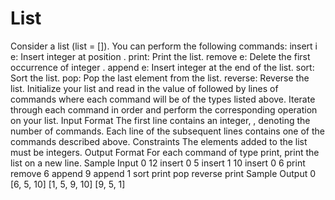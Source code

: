 # List
Consider a list (list = []). You can perform the following commands:  insert i e: Insert integer  at position . print: Print the list. remove e: Delete the first occurrence of integer . append e: Insert integer  at the end of the list. sort: Sort the list. pop: Pop the last element from the list. reverse: Reverse the list. Initialize your list and read in the value of  followed by  lines of commands where each command will be of the  types listed above. Iterate through each command in order and perform the corresponding operation on your list.  Input Format  The first line contains an integer, , denoting the number of commands. Each line  of the  subsequent lines contains one of the commands described above.  Constraints  The elements added to the list must be integers. Output Format  For each command of type print, print the list on a new line.  Sample Input 0  12 insert 0 5 insert 1 10 insert 0 6 print remove 6 append 9 append 1 sort print pop reverse print Sample Output 0  [6, 5, 10] [1, 5, 9, 10] [9, 5, 1]
